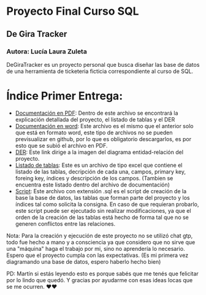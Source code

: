 # Proyecto Final Curso SQL
## De Gira Tracker

### Autora: Lucía Laura Zuleta

DeGiraTracker es un proyecto personal que busca diseñar las base de datos de una herramienta de ticketeria ficticia correspondiente al curso de SQL. 


# Índice Primer Entrega:


- [Documentación en PDF](https://github.com/lulazuleta/DeGiraTracker-Zuleta/blob/main/Primer-Entrega/Definicion-DeGiraTracker-ZuletaLucia.pdf): Dentro de este archivo se encontrará la explicación detallada del proyecto, el listado de tablas y el DER
- [Documentación en word](https://github.com/lulazuleta/DeGiraTracker-Zuleta/blob/main/Primer-Entrega/Definicion-DeGiraTracker-ZuletaLucia.docx): Este archivo es el mismo que el anterior solo que está en formato word, este tipo de archivos no se pueden previsualizar en github, por lo que es obligatorio descargarlos, es por esto que se subió el archivo en PDF.
- [DER](https://github.com/lulazuleta/DeGiraTracker-Zuleta/blob/main/Primer-Entrega/DeGiraTracker_DER_ZuletaLucia.png): Este link dirige a la imagen del diagrama entidad-relación del proyecto.
- [Listado de tablas](https://github.com/lulazuleta/DeGiraTracker-Zuleta/blob/main/Primer-Entrega/Listado_Tablas.xlsx): Este es un archivo de tipo excel que contiene el listado de las tablas, decripción de cada una, campos, primary key, foreing key, índices y descripción de los campos. (Tambien se encuentra este listado dentro del archivo de documentación)
- [Script](https://github.com/lulazuleta/DeGiraTracker-Zuleta/blob/main/Primer-Entrega/DeGiraTracker_creacion_de_tablas_full.sql): Este archivo con extensión .sql es el script de creación de la base la base de datos, las tablas que forman parte del proyecto y los índices tal como solicita la consigna. En caso de que requieran probarlo, este script puede ser ejecutado sin realizar modificaciones, ya que el orden de la creación de las tablas está hecho de forma tal que no se generen conflictos entre las relaciones. 

Nota: Para la creación y ejecución de este proyecto no se utilizó chat gtp, todo fue hecho a mano y a consciencia ya que considero que no sirve que una "máquina" haga el trabajo por mi, sino no aprendería lo necesario. Espero que el proyecto cumpla con las expectativas. (Es mi primera vez diagramando una base de datos, espero haberlo hecho bien)

PD: Martín si estás leyendo esto es porque sabés que me tenés que felicitar por lo lindo que quedó. Y gracias por ayudarme con esas ideas locas que se me ocurren. ❤️❤️
